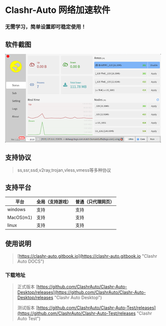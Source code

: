 # Clashr-Auto 网络加速软件
### 无需学习，简单设置即可稳定使用！

## 软件截图
![Clashr Auto Desktop](https://raw.githubusercontent.com/ClashrAuto/Clashr-Auto-Desktop/master/uploads/logo.png "Clashr Auto Desktop")

## 支持协议
> ss,ssr,ssd,v2ray,trojan,vless,vmess等多种协议

## 支持平台

| 平台    | 全局（支持游戏） | 普通（只代理网页） |
| ------- | ---------------- | ---------- |
| windows | 支持             | 支持       |
| MacOS(m1)   | 支持             | 支持       |
| linux   | 支持             | 支持       |


## 使用说明
> [https://clashr-auto.gitbook.io](https://clashr-auto.gitbook.io "Clashr Auto DOCS")

### 下载地址
> 正式版本 [https://github.com/ClashrAuto/Clashr-Auto-Desktop/releases](https://github.com/ClashrAuto/Clashr-Auto-Desktop/releases "Clashr Auto Desktop")
> 
> 测试版本 [https://github.com/ClashrAuto/Clashr-Auto-Test/releases](https://github.com/ClashrAuto/Clashr-Auto-Test/releases "Clashr Auto Test")
